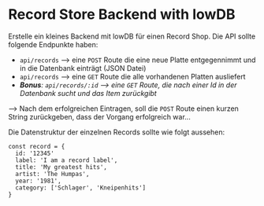 # Record Store Backend with lowDB


Erstelle ein kleines Backend mit lowDB für einen Record Shop. Die API sollte folgende Endpunkte haben:

- `api/records` --> eine `POST` Route die eine neue Platte entgegennimmt und in die Datenbank einträgt (JSON Datei)
- `api/records` --> eine `GET` Route die alle vorhandenen Platten ausliefert
-  ***Bonus**: `api/records/:id` --> eine `GET` Route, die nach einer Id in der Datenbank sucht und das Item zurückgibt*

--> Nach dem erfolgreichen Eintragen, soll die `POST` Route einen kurzen String zurückgeben, dass der Vorgang erfolgreich war...

Die Datenstruktur der einzelnen Records sollte wie folgt aussehen:
```
const record = {
  id: '12345'
  label: 'I am a record label',
  title: 'My greatest hits',
  artist: 'The Humpas',
  year: '1981',
  category: ['Schlager', 'Kneipenhits']
}
```
